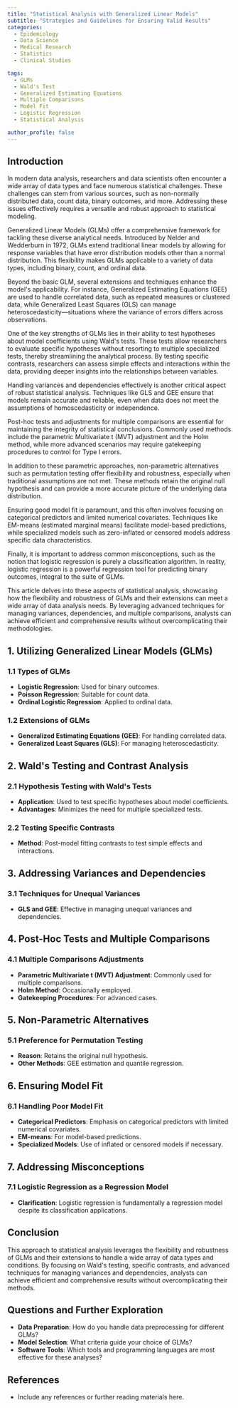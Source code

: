 ```yaml
---
title: "Statistical Analysis with Generalized Linear Models"
subtitle: "Strategies and Guidelines for Ensuring Valid Results"
categories:
  - Epidemiology
  - Data Science
  - Medical Research
  - Statistics
  - Clinical Studies

tags:
  - GLMs
  - Wald's Test
  - Generalized Estimating Equations
  - Multiple Comparisons
  - Model Fit
  - Logistic Regression
  - Statistical Analysis

author_profile: false
---
```


## Introduction

In modern data analysis, researchers and data scientists often encounter a wide array of data types and face numerous statistical challenges. These challenges can stem from various sources, such as non-normally distributed data, count data, binary outcomes, and more. Addressing these issues effectively requires a versatile and robust approach to statistical modeling.

Generalized Linear Models (GLMs) offer a comprehensive framework for tackling these diverse analytical needs. Introduced by Nelder and Wedderburn in 1972, GLMs extend traditional linear models by allowing for response variables that have error distribution models other than a normal distribution. This flexibility makes GLMs applicable to a variety of data types, including binary, count, and ordinal data.

Beyond the basic GLM, several extensions and techniques enhance the model's applicability. For instance, Generalized Estimating Equations (GEE) are used to handle correlated data, such as repeated measures or clustered data, while Generalized Least Squares (GLS) can manage heteroscedasticity—situations where the variance of errors differs across observations.

One of the key strengths of GLMs lies in their ability to test hypotheses about model coefficients using Wald's tests. These tests allow researchers to evaluate specific hypotheses without resorting to multiple specialized tests, thereby streamlining the analytical process. By testing specific contrasts, researchers can assess simple effects and interactions within the data, providing deeper insights into the relationships between variables.

Handling variances and dependencies effectively is another critical aspect of robust statistical analysis. Techniques like GLS and GEE ensure that models remain accurate and reliable, even when data does not meet the assumptions of homoscedasticity or independence.

Post-hoc tests and adjustments for multiple comparisons are essential for maintaining the integrity of statistical conclusions. Commonly used methods include the parametric Multivariate t (MVT) adjustment and the Holm method, while more advanced scenarios may require gatekeeping procedures to control for Type I errors.

In addition to these parametric approaches, non-parametric alternatives such as permutation testing offer flexibility and robustness, especially when traditional assumptions are not met. These methods retain the original null hypothesis and can provide a more accurate picture of the underlying data distribution.

Ensuring good model fit is paramount, and this often involves focusing on categorical predictors and limited numerical covariates. Techniques like EM-means (estimated marginal means) facilitate model-based predictions, while specialized models such as zero-inflated or censored models address specific data characteristics.

Finally, it is important to address common misconceptions, such as the notion that logistic regression is purely a classification algorithm. In reality, logistic regression is a powerful regression tool for predicting binary outcomes, integral to the suite of GLMs.

This article delves into these aspects of statistical analysis, showcasing how the flexibility and robustness of GLMs and their extensions can meet a wide array of data analysis needs. By leveraging advanced techniques for managing variances, dependencies, and multiple comparisons, analysts can achieve efficient and comprehensive results without overcomplicating their methodologies.

## 1. Utilizing Generalized Linear Models (GLMs)

### 1.1 Types of GLMs
- **Logistic Regression**: Used for binary outcomes.
- **Poisson Regression**: Suitable for count data.
- **Ordinal Logistic Regression**: Applied to ordinal data.

### 1.2 Extensions of GLMs
- **Generalized Estimating Equations (GEE)**: For handling correlated data.
- **Generalized Least Squares (GLS)**: For managing heteroscedasticity.

## 2. Wald's Testing and Contrast Analysis

### 2.1 Hypothesis Testing with Wald's Tests
- **Application**: Used to test specific hypotheses about model coefficients.
- **Advantages**: Minimizes the need for multiple specialized tests.

### 2.2 Testing Specific Contrasts
- **Method**: Post-model fitting contrasts to test simple effects and interactions.

## 3. Addressing Variances and Dependencies

### 3.1 Techniques for Unequal Variances
- **GLS and GEE**: Effective in managing unequal variances and dependencies.

## 4. Post-Hoc Tests and Multiple Comparisons

### 4.1 Multiple Comparisons Adjustments
- **Parametric Multivariate t (MVT) Adjustment**: Commonly used for multiple comparisons.
- **Holm Method**: Occasionally employed.
- **Gatekeeping Procedures**: For advanced cases.

## 5. Non-Parametric Alternatives

### 5.1 Preference for Permutation Testing
- **Reason**: Retains the original null hypothesis.
- **Other Methods**: GEE estimation and quantile regression.

## 6. Ensuring Model Fit

### 6.1 Handling Poor Model Fit
- **Categorical Predictors**: Emphasis on categorical predictors with limited numerical covariates.
- **EM-means**: For model-based predictions.
- **Specialized Models**: Use of inflated or censored models if necessary.

## 7. Addressing Misconceptions

### 7.1 Logistic Regression as a Regression Model
- **Clarification**: Logistic regression is fundamentally a regression model despite its classification applications.

## Conclusion
This approach to statistical analysis leverages the flexibility and robustness of GLMs and their extensions to handle a wide array of data types and conditions. By focusing on Wald's testing, specific contrasts, and advanced techniques for managing variances and dependencies, analysts can achieve efficient and comprehensive results without overcomplicating their methods.

## Questions and Further Exploration
- **Data Preparation**: How do you handle data preprocessing for different GLMs?
- **Model Selection**: What criteria guide your choice of GLMs?
- **Software Tools**: Which tools and programming languages are most effective for these analyses?

## References
- Include any references or further reading materials here.
